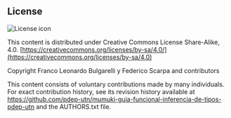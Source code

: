 ## License
![License icon](https://licensebuttons.net/l/by-sa/3.0/88x31.png)

This content is distributed under Creative Commons License Share-Alike, 4.0. [https://creativecommons.org/licenses/by-sa/4.0/](https://creativecommons.org/licenses/by-sa/4.0)

Copyright Franco Leonardo Bulgarelli y Federico Scarpa and contributors

This content consists of voluntary contributions made by many
individuals. For exact contribution history, see its revision history
available at https://github.com/pdep-utn/mumuki-guia-funcional-inferencia-de-tipos-pdep-utn and the AUTHORS.txt file.

